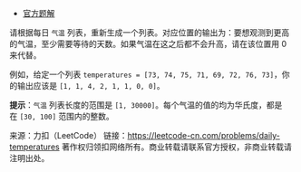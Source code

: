 * [官方题解](https://leetcode-cn.com/problems/daily-temperatures/solution/mei-ri-wen-du-by-leetcode-solution/)

请根据每日 ```气温``` 列表，重新生成一个列表。对应位置的输出为：要想观测到更高的气温，至少需要等待的天数。如果气温在这之后都不会升高，请在该位置用 0 来代替。

例如，给定一个列表 ```temperatures = [73, 74, 75, 71, 69, 72, 76, 73]```，你的输出应该是 ```[1, 1, 4, 2, 1, 1, 0, 0]```。

**提示**：```气温``` 列表长度的范围是 ```[1, 30000]```。每个气温的值的均为华氏度，都是在 ```[30, 100]``` 范围内的整数。

来源：力扣（LeetCode）
链接：https://leetcode-cn.com/problems/daily-temperatures
著作权归领扣网络所有。商业转载请联系官方授权，非商业转载请注明出处。
